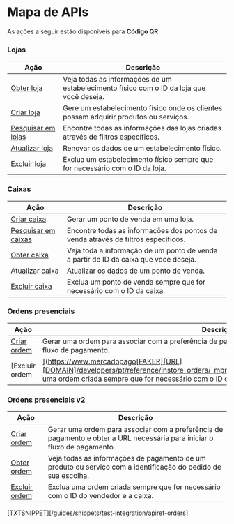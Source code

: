 # Mapa de APIs

As ações a seguir estão disponíveis para **Código QR**.

### Lojas

|Ação|Descrição|
|---|---|
|[Obter loja](https://www.mercadopago[FAKER][URL][DOMAIN]/developers/pt/reference/stores/_stores_id/get)|Veja todas as informações de um estabelecimento físico com o ID da loja que você deseja.|
|[Criar loja](https://www.mercadopago[FAKER][URL][DOMAIN]/developers/pt/reference/stores/_users_user_id_stores/post)|Gere um estabelecimento físico onde os clientes possam adquirir produtos ou serviços.|
|[Pesquisar em lojas](https://www.mercadopago[FAKER][URL][DOMAIN]/developers/pt/reference/stores/_users_user_id_stores_search/get)|Encontre todas as informações das lojas criadas através de filtros específicos.|
|[Atualizar loja](https://www.mercadopago[FAKER][URL][DOMAIN]/developers/pt/reference/stores/_users_user_id_stores_id/put)|Renovar os dados de um estabelecimento físico.|
|[Excluir loja](https://www.mercadopago[FAKER][URL][DOMAIN]/developers/pt/reference/stores/_users_user_id_stores_id/delete)|Exclua um estabelecimento físico sempre que for necessário com o ID da loja.|


### Caixas

|Ação|Descrição|
|---|---|
|[Criar caixa](https://www.mercadopago[FAKER][URL][DOMAIN]/developers/pt/reference/pos/_pos/post)|Gerar um ponto de venda em uma loja.|
|[Pesquisar em caixas](https://www.mercadopago[FAKER][URL][DOMAIN]/developers/pt/reference/pos/_pos/get)|Encontre todas as informações dos pontos de venda através de filtros específicos.|
|[Obter caixa](https://www.mercadopago[FAKER][URL][DOMAIN]/developers/pt/reference/pos/_pos_id/get)|Veja toda a informação de um ponto de venda a partir do ID da caixa que você deseja.|
|[Atualizar caixa](https://www.mercadopago[FAKER][URL][DOMAIN]/developers/pt/reference/pos/_pos_id/put)|Atualizar os dados de um ponto de venda.|
|[Excluir caixa](https://www.mercadopago[FAKER][URL][DOMAIN]/developers/pt/reference/pos/_pos_id/delete)|Exclua um ponto de venda sempre que for necessário com o ID da caixa.|

### Ordens presenciais

|Ação|Descrição|
|---|---|
|[Criar ordem](https://www.mercadopago[FAKER][URL][DOMAIN]/developers/pt/reference/instore_orders/_mpmobile_instore_qr_user_id_external_id/post)|Gerar uma ordem para associar com a preferência de pagamento e obter a URL necessária para iniciar o fluxo de pagamento.|
|[Excluir ordem|](https://www.mercadopago[FAKER][URL][DOMAIN]/developers/pt/reference/instore_orders/_mpmobile_instore_qr_user_id_external_id/delete)Exclua uma ordem criada sempre que for necessário com o ID do vendedor e a caixa.|


### Ordens presenciais v2

|Ação|Descrição|
|---|---|
|[Criar ordem](https://www.mercadopago[FAKER][URL][DOMAIN]/developers/pt/reference/instore_orders_v2/_instore_qr_seller_collectors_user_id_stores_external_store_id_pos_external_pos_id_orders/put)|Gerar uma ordem para associar com a preferência de pagamento e obter a URL necessária para iniciar o fluxo de pagamento.|
|[Obter ordem](https://www.mercadopago[FAKER][URL][DOMAIN]/developers/pt/reference/instore_orders_v2/_instore_qr_seller_collectors_user_id_pos_external_pos_id_orders/get)|Veja todas as informações de pagamento de um produto ou serviço com a identificação do pedido de sua escolha.|
|[Excluir ordem](https://www.mercadopago[FAKER][URL][DOMAIN]/developers/pt/reference/instore_orders_v2/_instore_qr_seller_collectors_user_id_pos_external_pos_id_orders/delete)|Exclua uma ordem criada sempre que for necessário com o ID do vendedor e a caixa.|


[TXTSNIPPET][/guides/snippets/test-integration/apiref-orders]